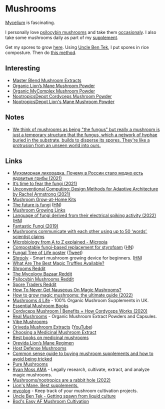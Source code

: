 # Mushrooms

[Mycelium](https://www.micropia.nl/en/discover/microbiology/mycelium/) is fascinating.

I personally love [psilocybin mushrooms](https://en.wikipedia.org/wiki/Psilocybin_mushroom) and take them [occasionaly](../drugs/psychedelics/psychedelics.md). I also take some mushrooms daily as part of my [supplement](../health/nutrition/supplements.md).

Get my spores to grow [here](https://www.tatanka.nl/shroomshop/). Using [Uncle Ben Tek](https://www.reddit.com/r/shrooms/comments/dbzy8e/uncle_ben_tek_aka_spiderman_tek_full_instructions/), I put spores in rice composture. Then do [this method](https://www.shroomery.org/forums/showflat.php/Number/25274461/fpart/all/vc/1).

## Interesting

- [Master Blend Mushroom Extracts](https://vibemushrooms.ca/products/master-blend)
- [Organic Lion’s Mane Mushroom Powder](https://mushrooms4life.com/shop/lions-mane-mushroom-powder-60g/)
- [Organic MyComplex Mushroom Powder](https://mushrooms4life.com/shop/mushroom-complex-powder-60g/)
- [NootropicsDepot Cordyceps Mushroom Powder](https://nootropicsdepot.com/cordyceps-militaris-10-1-whole-fruiting-body-medicinal-mushroom-extract-powder/)
- [NootropicsDepot Lion's Mane Mushroom Powder](https://nootropicsdepot.com/lions-mane-mushroom-powder-8-1-extract/)

## Notes

- [We think of mushrooms as being "the fungus" but really a mushroom is just a temporary structure that the fungus, which a network of hyphae buried in the substrate, builds to disperse its spores. They're like a protrusion from an unseen world into ours.](https://twitter.com/NotBrunoAgain/status/1520055622997270534)

## Links

- [Мухоморная лихорадка. Почему в России стало модно есть ядовитые грибы (2021)](https://www.youtube.com/watch?v=FqXjVJ92wVs)
- [It’s time to fear the fungi (2021)](https://arstechnica.com/science/2021/11/its-time-to-fear-the-fungi/)
- [Unconventional Computing: Design Methods for Adaptive Architecture by Rachel Armstrong (2021)](https://www.goodreads.com/book/show/19991631-unconventional-computing)
- [Mushroom Grow-at-Home Kits](https://foragersgalley.com/product-category/grow-at-home-kits/)
- [The future is fungi](https://www.australiangeographic.com.au/topics/science-environment/2022/02/the-future-is-fungi/) ([HN](https://news.ycombinator.com/item?id=30451567))
- [Mushroom Growing Links](https://drive.google.com/file/d/1ox3R_zSmffWf4yLmy6447-c9fhodbSJ7/view?usp=sharing)
- [Language of fungi derived from their electrical spiking activity (2022)](https://royalsocietypublishing.org/doi/10.1098/rsos.211926) ([HN](https://news.ycombinator.com/item?id=30931998))
- [Fantastic Fungi (2019)](https://letterboxd.com/film/fantastic-fungi/)
- [Mushrooms communicate with each other using up to 50 ‘words’, scientist claims](https://www.reddit.com/r/science/comments/txma6h/mushrooms_communicate_with_each_other_using_up_to/)
- [Microbiology from A to Z explained - Micropia](https://www.micropia.nl/en/discover/microbiology/mycelium/)
- [Compostable fungi-based replacement for styrofoam](https://www.soma.eco/our-materials) ([HN](https://news.ycombinator.com/item?id=31165988))
- [Fungal Tree of Life poster](http://group.szbk.u-szeged.hu/sysbiol/nagy-laszlo-lab-poster.html) ([Tweet](https://twitter.com/laszlognagy/status/1522471810809450496))
- [Shrooly](https://shrooly.com/) - Smart mushroom growing device for beginners. ([HN](https://news.ycombinator.com/item?id=32055924))
- [What Are The Best Magic Truffles Available?](https://www.youtube.com/watch?v=9e3BVgz8Amo)
- [Shrooms Reddit](https://www.reddit.com/r/shrooms/)
- [The Mycology Bazaar Reddit](https://www.reddit.com/r/MycoBazaar/)
- [Psilocybin Mushrooms Reddit](https://www.reddit.com/r/PsilocybinMushrooms/)
- [Spore Traders Reddit](https://www.reddit.com/r/sporetraders/)
- [How To Never Get Nauseous On Magic Mushrooms?](https://www.youtube.com/watch?v=ExJ_v-ErGS0)
- [How to grow magic mushrooms: the ultimate guide (2022)](https://realchems.net/blog/post/how-to-grow-magic-mushrooms-the-ultimate-guide)
- [Mushrooms 4 Life](https://mushrooms4life.com/) - 100% Organic Mushroom Supplements in UK.
- [Essential Mushroom Books](https://mushrooms4life.com/shop/cat/mushroom-books/)
- [Cordyceps Mushroom | Benefits + How Cordyceps Works (2020)](https://www.youtube.com/watch?v=Y3GcIlcGCsQ)
- [Real Mushrooms](https://www.realmushrooms.com/) - Organic Mushroom Extract Powders and Capsules.
- [Vibe Mushrooms](https://vibemushrooms.ca/)
- [Oriveda Mushroom Extracts](https://www.oriveda.store/) ([YouTube](https://www.youtube.com/channel/UCU5Vg4aCbLPb7hIUliSFAdw/videos))
- [Choosing a Medicinal Mushroom Extract](https://www.youtube.com/watch?v=0oN97ltqt0E)
- [Best books on medicinal mushrooms](https://www.reddit.com/r/MushroomSupplements/comments/wbxltr/if_you_could_recommend_one_book_on_medicinal/)
- [Orevida Lion’s Mane Regimen](https://www.reddit.com/r/MushroomSupplements/comments/urno8y/orevida_lions_mane_regimen/)
- [Host Defense Mushrooms](https://hostdefense.com/)
- [Common sense guide to buying mushroom supplements and how to avoid being tricked](https://www.reddit.com/r/MushroomSupplements/comments/a3cf7b/common_sense_guide_to_buying_mushroom_supplements/)
- [Pure Mushrooms](https://www.puremushrooms.com.au/)
- [Ryan Moss AMA](https://www.reddit.com/r/IAmA/comments/o4d2d0/i_am_ryan_moss_i_legally_research_cultivate/) - Legally research, cultivate, extract, and analyze magic mushrooms.
- [Mushrooms/nootropics are a rabbit hole (2022)](https://www.reddit.com/r/Nootropics/comments/ycvxtc/this_mushroomsnootropics_thing_is_a_freaking/)
- [Lion's Mane. Best supplements.](https://www.reddit.com/r/MushroomSupplements/comments/ssb1yf/updated_repost_2022_lions_mane_best_supplements/)
- [mycolog](https://github.com/codesoap/mycolog) - Keep track of your mushroom cultivation projects.
- [Uncle Ben Tek - Getting spawn from liquid culture](https://www.reddit.com/r/shrooms/comments/dbzy8e/uncle_ben_tek_aka_spiderman_tek_full_instructions/)
- [Bod's Easy AF Mushroom Cultivation](https://www.shroomery.org/forums/showflat.php/Number/25274461/fpart/all/vc/1)
